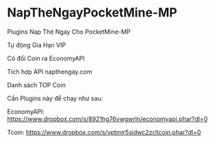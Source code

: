 # NapTheNgayPocketMine-MP
Plugins Nạp Thẻ Ngay Cho PocketMine-MP

Tự động Gia Hạn VIP

Có đổi Coin ra EconomyAPI

Tích hợp API napthengay.com

Danh sách TOP Coin

Cần Plugins này để chạy như sau:

EconomyAPI: https://www.dropbox.com/s/8921hg76vwgwrln/economyapi.phar?dl=0

Tcoin: https://www.dropbox.com/s/vptmjr5sidwc2zr/tcoin.phar?dl=0
